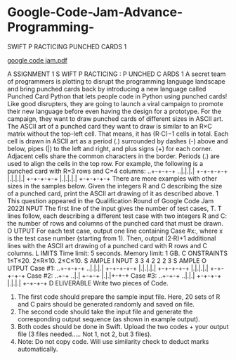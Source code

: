 # Google-Code-Jam-Advance-Programming-
SWIFT P RACTICING   PUNCHED CARDS 1

[google code jam.pdf](https://github.com/ali-haidir/Google-Code-Jam-Advance-Programming-/files/9131448/google.code.jam.pdf)


A SSIGNMENT 1
S WIFT P RACTICING : P UNCHED C ARDS 1
A secret team of programmers is plotting to disrupt the programming language landscape and bring
punched cards back by introducing a new language called Punched Card Python that lets people code in
Python using punched cards! Like good disrupters, they are going to launch a viral campaign to
promote their new language before even having the design for a prototype. For the campaign, they want
to draw punched cards of different sizes in ASCII art.
The ASCII art of a punched card they want to draw is similar to an R×C matrix without the top-left
cell. That means, it has (R⋅C)−1 cells in total. Each cell is drawn in ASCII art as a period (.)
surrounded by dashes (-) above and below, pipes (|) to the left and right, and plus signs (+) for each
corner. Adjacent cells share the common characters in the border. Periods (.) are used to align the cells
in the top row.
For example, the following is a punched card with R=3 rows and C=4 columns:
..+-+-+-+
..|.|.|.|
+-+-+-+-+
|.|.|.|.|
+-+-+-+-+
|.|.|.|.|
+-+-+-+-+
There are more examples with other sizes in the samples below. Given the integers R and C describing
the size of a punched card, print the ASCII art drawing of it as described above.
1
This question appeared in the Qualification Round of Google Code Jam 2022I NPUT
The first line of the input gives the number of test cases, T. T lines follow, each describing a different
test case with two integers R and C: the number of rows and columns of the punched card that must be
drawn.
O UTPUT
For each test case, output one line containing Case #x:, where x is the test case number (starting
from 1). Then, output (2⋅R)+1 additional lines with the ASCII art drawing of a punched card with R
rows and C columns.
L IMITS
Time limit: 5 seconds.
Memory limit: 1 GB.
C ONSTRAINTS
1≤T≤20.
2≤R≤10.
2≤C≤10.
S AMPLE I NPUT
3
3 4
2 2
2 3
S AMPLE O UTPUT
Case #1:
..+-+-+-+
..|.|.|.|
+-+-+-+-+
|.|.|.|.|
+-+-+-+-+
|.|.|.|.|
+-+-+-+-+
Case #2:
..+-+
..|.|
+-+-+
|.|.|+-+-+
Case #3:
..+-+-+
..|.|.|
+-+-+-+
|.|.|.|
+-+-+-+
D ELIVERABLE
Write two pieces of Code.
1. The first code should prepare the sample input file. Here, 20 sets of R and C pairs should be
generated randomly and saved on file.
2. The second code should take the input file and generate the corresponding output sequence (as
shown in example output).
3. Both codes should be done in Swift. Upload the two codes + your output file (3 files
needed….. Not 1, not 2, but 3 files).
4. Note: Do not copy code. Will use similarity check to deduct marks automatically.
